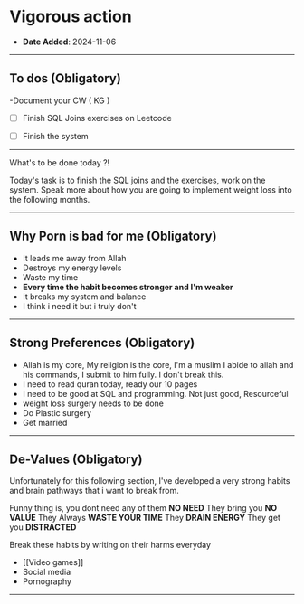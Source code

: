 # Vigorous action 

- **Date Added**: 2024-11-06
---
## To dos (Obligatory)

-Document your  CW (  KG )
- [ ] Finish SQL Joins exercises on Leetcode
- [ ] Finish the system 


---
What's to be done today ?!

Today's task is to finish the SQL joins and the exercises, work on the system. Speak more about how you are going to implement weight loss into the following months.


















---

## Why Porn is bad for me (Obligatory)

- It leads me away from Allah
- Destroys my energy levels
- Waste my time 
- **Every time the habit becomes stronger and I'm weaker**
- It breaks my system and balance
- I think i need it but i truly don't 

---
## Strong Preferences (Obligatory)

- Allah is my core, My religion is the core, I'm a muslim I abide to allah and his commands, I submit to him fully. I don't break this. 
- I need to read quran today, ready our 10 pages
- I need to be good at SQL and programming. Not just good, Resourceful
- weight loss surgery needs to be done
- Do Plastic surgery 
- Get married 

---
## De-Values (Obligatory)

Unfortunately for this following section, I've developed a very strong habits and brain pathways that i want to break from.

Funny thing is, you dont need any of them **NO NEED**
They bring you **NO VALUE**
They Always **WASTE YOUR TIME**
They **DRAIN ENERGY**
They get you **DISTRACTED**

Break these habits by writing on their harms everyday
- [[Video games]]
- Social media
- Pornography 

---
